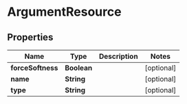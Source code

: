 
# ArgumentResource

## Properties
Name | Type | Description | Notes
------------ | ------------- | ------------- | -------------
**forceSoftness** | **Boolean** |  |  [optional]
**name** | **String** |  |  [optional]
**type** | **String** |  |  [optional]



